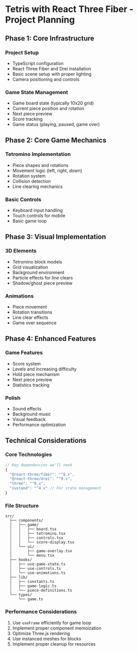 # Tetris with React Three Fiber - Project Planning

## Phase 1: Core Infrastructure

### Project Setup
- TypeScript configuration
- React Three Fiber and Drei installation
- Basic scene setup with proper lighting
- Camera positioning and controls

### Game State Management
- Game board state (typically 10x20 grid)
- Current piece position and rotation
- Next piece preview
- Score tracking
- Game status (playing, paused, game over)

## Phase 2: Core Game Mechanics

### Tetromino Implementation
- Piece shapes and rotations
- Movement logic (left, right, down)
- Rotation system
- Collision detection
- Line clearing mechanics

### Basic Controls
- Keyboard input handling
- Touch controls for mobile
- Basic game loop

## Phase 3: Visual Implementation

### 3D Elements
- Tetromino block models
- Grid visualization
- Background environment
- Particle effects for line clears
- Shadow/ghost piece preview

### Animations
- Piece movement
- Rotation transitions
- Line clear effects
- Game over sequence

## Phase 4: Enhanced Features

### Game Features
- Score system
- Levels and increasing difficulty
- Hold piece mechanism
- Next piece preview
- Statistics tracking

### Polish
- Sound effects
- Background music
- Visual feedback
- Performance optimization

## Technical Considerations

### Core Technologies
```typescript
// Key dependencies we'll need
{
  "@react-three/fiber": "^8.x",
  "@react-three/drei": "^9.x",
  "three": "^0.x",
  "zustand": "^4.x" // For state management
}
```

### File Structure
```plaintext
src/
  ├── components/
  │   ├── game/
  │   │   ├── board.tsx
  │   │   ├── tetromino.tsx
  │   │   ├── controls.tsx
  │   │   └── score-display.tsx
  │   └── ui/
  │       ├── game-overlay.tsx
  │       └── menu.tsx
  ├── hooks/
  │   ├── use-game-state.ts
  │   ├── use-controls.ts
  │   └── use-animations.ts
  ├── lib/
  │   ├── constants.ts
  │   ├── game-logic.ts
  │   └── piece-definitions.ts
  └── types/
      └── game.ts
```

### Performance Considerations
1. Use `useFrame` efficiently for game loop
2. Implement proper component memoization
3. Optimize Three.js rendering
4. Use instanced meshes for blocks
5. Implement proper cleanup for resources

